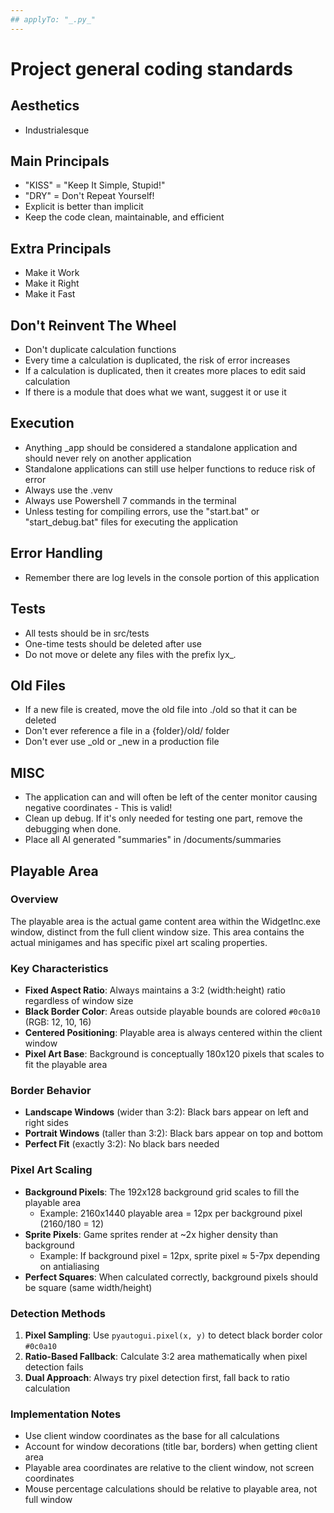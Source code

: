 ```yaml
---
## applyTo: "_.py_"
---
```


# Project general coding standards

## Aesthetics

- Industrialesque

## Main Principals

- "KISS" = "Keep It Simple, Stupid!"
- "DRY" = Don't Repeat Yourself!
- Explicit is better than implicit
- Keep the code clean, maintainable, and efficient

## Extra Principals

- Make it Work
- Make it Right
- Make it Fast

## Don't Reinvent The Wheel

- Don't duplicate calculation functions
- Every time a calculation is duplicated, the risk of error increases
- If a calculation is duplicated, then it creates more places to edit said calculation
- If there is a module that does what we want, suggest it or use it

## Execution

- Anything \_app should be considered a standalone application and should never rely on another application
- Standalone applications can still use helper functions to reduce risk of error
- Always use the .venv
- Always use Powershell 7 commands in the terminal
- Unless testing for compiling errors, use the "start.bat" or "start_debug.bat" files for executing the application

## Error Handling

- Remember there are log levels in the console portion of this application

## Tests

- All tests should be in src/tests
- One-time tests should be deleted after use
- Do not move or delete any files with the prefix lyx\__._

## Old Files

- If a new file is created, move the old file into ./old so that it can be deleted
- Don't ever reference a file in a {folder}/old/ folder
- Don't ever use \_old or \_new in a production file

## MISC

- The application can and will often be left of the center monitor causing negative coordinates - This is valid!
- Clean up debug. If it's only needed for testing one part, remove the debugging when done.
- Place all AI generated "summaries" in /documents/summaries

## Playable Area

### Overview

The playable area is the actual game content area within the WidgetInc.exe window, distinct from the full client window size. This area contains the actual minigames and has specific pixel art scaling properties.

### Key Characteristics

- **Fixed Aspect Ratio**: Always maintains a 3:2 (width:height) ratio regardless of window size
- **Black Border Color**: Areas outside playable bounds are colored `#0c0a10` (RGB: 12, 10, 16)
- **Centered Positioning**: Playable area is always centered within the client window
- **Pixel Art Base**: Background is conceptually 180x120 pixels that scales to fit the playable area

### Border Behavior

- **Landscape Windows** (wider than 3:2): Black bars appear on left and right sides
- **Portrait Windows** (taller than 3:2): Black bars appear on top and bottom
- **Perfect Fit** (exactly 3:2): No black bars needed

### Pixel Art Scaling

- **Background Pixels**: The 192x128 background grid scales to fill the playable area
  - Example: 2160x1440 playable area = 12px per background pixel (2160/180 = 12)
- **Sprite Pixels**: Game sprites render at ~2x higher density than background
  - Example: If background pixel = 12px, sprite pixel ≈ 5-7px depending on antialiasing
- **Perfect Squares**: When calculated correctly, background pixels should be square (same width/height)

### Detection Methods

1. **Pixel Sampling**: Use `pyautogui.pixel(x, y)` to detect black border color `#0c0a10`
2. **Ratio-Based Fallback**: Calculate 3:2 area mathematically when pixel detection fails
3. **Dual Approach**: Always try pixel detection first, fall back to ratio calculation

### Implementation Notes

- Use client window coordinates as the base for all calculations
- Account for window decorations (title bar, borders) when getting client area
- Playable area coordinates are relative to the client window, not screen coordinates
- Mouse percentage calculations should be relative to playable area, not full window
